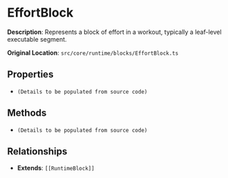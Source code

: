 # EffortBlock

**Description**: Represents a block of effort in a workout, typically a leaf-level executable segment.

**Original Location**: `src/core/runtime/blocks/EffortBlock.ts`

## Properties

*   `(Details to be populated from source code)`

## Methods

*   `(Details to be populated from source code)`

## Relationships
*   **Extends**: `[[RuntimeBlock]]`